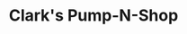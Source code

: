 ---
title: "Clark's Pump-N-Shop"
url: /lexington/clarks-pump-n-shop-west-new-circle-road/
shop: Lebensmittel
---